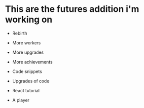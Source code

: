# This are the futures addition i'm working on

* Rebirth

* More workers

* More upgrades

* More achievements

* Code snippets

* Upgrades of code

* React tutorial

* A player

